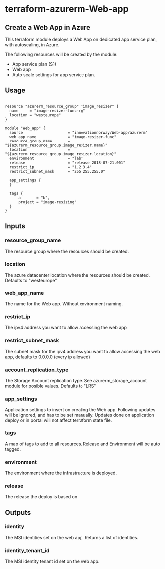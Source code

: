 # terraform-azurerm-Web-app

## Create a Web App in Azure

This terraform module deploys a Web App on dedicated app service plan, with autoscaling, in Azure. 

The following resources will be created by the module:
- App service plan (S1)
- Web app
- Auto scale settings for app service plan. 


## Usage

```hcl

resource "azurerm_resource_group" "image_resizer" {
  name     = "image-resizer-func-rg"
  location = "westeurope"
}

module "Web_app" {
  source                    = "innovationnorway/Web-app/azurerm"
  web_app_name              = "image-resizer-func"
  resource_group_name       = "${azurerm_resource_group.image_resizer.name}"
  location                  = "${azurerm_resource_group.image_resizer.location}"
  environment               = "lab"
  release                   = "release 2018-07-21.001"
  restrict_ip               = "1.2.3.4"
  restrict_subnet_mask      = "255.255.255.0"
  
  app_settings {
  }

  tags {
      a       = "b",
      project = "image-resizing"
  }
}

```

## Inputs

### resource_group_name
The resource group where the resources should be created.

### location
The azure datacenter location where the resources should be created. Defaults to "westeurope"

### web_app_name
The name for the Web app. Without environment naming.

### restrict_ip
The ipv4 address you want to allow accessing the web app

### restrict_subnet_mask
The subnet mask for the ipv4 address you want to allow accessing the web app, defaults to 0.0.0.0 (every ip allowed)

### account_replication_type
The Storage Account replication type. See azurerm_storage_account module for posible values.
Defaults to "LRS"

### app_settings
Application settings to insert on creating the Web app. Following updates will be ignored, and has to be set manually. Updates done on application deploy or in portal will not affect terraform state file.
 
### tags
A map of tags to add to all resources. Release and Environment will be auto tagged. 

### environment
The environment where the infrastructure is deployed.

### release
The release the deploy is based on



## Outputs

### identity
The MSI identities set on the web app. Returns a list of identities.

### identity_tenant_id
The MSI identity tenant id set on the web app.
